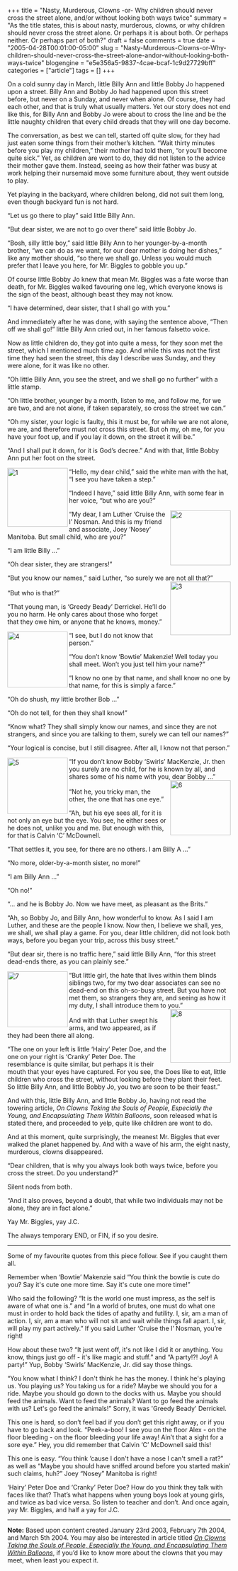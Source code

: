 +++
title = "Nasty, Murderous, Clowns -or- Why children should never cross the street alone, and/or without looking both ways twice"
summary = "As the title states, this is about nasty, murderous, clowns, or why children should never cross the street alone. Or perhaps it is about both. Or perhaps neither. Or perhaps part of both?"
draft = false
comments = true
date = "2005-04-28T00:01:00-05:00"
slug = "Nasty-Murderous-Clowns-or-Why-children-should-never-cross-the-street-alone-andor-without-looking-both-ways-twice"
blogengine = "e5e356a5-9837-4cae-bcaf-1c9d27729bff"
categories = ["article"]
tags = []
+++

<p>
On a cold sunny day in March, little Billy Ann and little Bobby Jo happened upon a street. Billy Ann and Bobby Jo had happened upon this street before, but never on a Sunday, and never when alone. Of course, they had each other, and that is truly what usually matters. Yet our story does not end like this, for Billy Ann and Bobby Jo were about to cross the line and be the little naughty children that every child dreads that they will one day become.
</p>
<!--more-->
<p>
The conversation, as best we can tell, started off quite slow, for they had just eaten some things from their mother&rsquo;s kitchen. &ldquo;Wait thirty minutes before you play my children,&rdquo; their mother had told them, &ldquo;or you&rsquo;ll become quite sick.&rdquo; Yet, as children are wont to do, they did not listen to the advice their mother gave them. Instead, seeing as how their father was busy at work helping their nursemaid move some furniture about, they went outside to play.
</p>
<p>
Yet playing in the backyard, where children belong, did not suit them long, even though backyard fun is not hard.
</p>
<p>
&ldquo;Let us go there to play&rdquo; said little Billy Ann.
</p>
<p>
&ldquo;But dear sister, we are not to go over there&rdquo; said little Bobby Jo.
</p>
<p>
&ldquo;Bosh, silly little boy,&rdquo; said little Billy Ann to her younger-by-a-month brother, &ldquo;we can do as we want, for our dear mother is doing her dishes,&rdquo; like any mother should, &ldquo;so there we shall go. Unless you would much prefer that I leave you here, for Mr. Biggles to gobble you up.&rdquo;
</p>
<p>
Of course little Bobby Jo knew that mean Mr. Biggles was a fate worse than death, for Mr. Biggles walked favouring one leg, which everyone knows is the sign of the beast, although beast they may not know.
</p>
<p>
&ldquo;I have determined, dear sister, that I shall go with you.&rdquo;
</p>
<p>
And immediately after he was done, with saying the sentence above, &ldquo;Then off we shall go!&rdquo; little Billy Ann cried out, in her famous falsetto voice.
</p>
<p>
Now as little children do, they got into quite a mess, for they soon met the street, which I mentioned much time ago. And while this was not the first time they had seen the street, this day I describe was Sunday, and they were alone, for it was like no other.
</p>
<p>
&ldquo;Oh little Billy Ann, you see the street, and we shall go no further&rdquo; with a little stamp.
</p>
<p>
&ldquo;Oh little brother, younger by a month, listen to me, and follow me, for we are two, and are not alone, if taken separately, so cross the street we can.&rdquo;
</p>
<p>
&ldquo;Oh my sister, your logic is faulty, this it must be, for while we are not alone, we are, and therefore must not cross this street. But oh my, oh me, for you have your foot up, and if you lay it down, on the street it will be.&rdquo;
</p>
<p>
&ldquo;And I shall put it down, for it is God&rsquo;s decree.&rdquo; And with that, little Bobby Ann put her foot on the street.
</p>
<p>
<img style="width: 136px; height: 133px" src="/files/images/254_clip_image002.jpg" alt="1" align="left" /> &ldquo;Hello, my dear child,&rdquo; said the white man with the hat, &ldquo;I see you have taken a step.&rdquo;
</p>
<p>
&ldquo;Indeed I have,&rdquo; said little Billy Ann, with some fear in her voice, &ldquo;but who are you?&rdquo;
</p>
<p>
<img src="/files/images/254_clip_image004.jpg" alt="2" width="136" height="124" align="right" />&ldquo;My dear, I am Luther &lsquo;Cruise the I&rsquo; Nosman. And this is my friend and associate, Joey &lsquo;Nosey&rsquo; Manitoba. But small child, who are you?&rdquo;
</p>
<p>
&ldquo;I am little Billy &hellip;&rdquo;
</p>
<p>
&ldquo;Oh dear sister, they are strangers!&rdquo;
</p>
<p>
&ldquo;But you know our names,&rdquo; said Luther, &ldquo;so surely we are not all that?&rdquo;<br />
<img src="/files/images/254_clip_image006.jpg" alt="3" width="136" height="121" align="right" /><br />
&ldquo;But who is that?&rdquo;
</p>
<p>
&ldquo;That young man, is &lsquo;Greedy Beady&rsquo; Derrickel. He&rsquo;ll do you no harm. He only cares about those who forget that they owe him, or anyone that he knows, money.&rdquo;
</p>
<p>
<img src="/files/images/254_clip_image008.jpg" alt="4" width="136" height="126" align="left" />&ldquo;I see, but I do not know that person.&rdquo;
</p>
<p>
&ldquo;You don&rsquo;t know &lsquo;Bowtie&rsquo; Makenzie! Well today you shall meet. Won&rsquo;t you just tell him your name?&rdquo;
</p>
<p>
&ldquo;I know no one by that name, and shall know no one by that name, for this is simply a farce.&rdquo;
</p>
<p>
&ldquo;Oh do shush, my little brother Bob &hellip;&rdquo;
</p>
<p>
&ldquo;Oh do not tell, for then they shall know!&rdquo;
</p>
<p>
&ldquo;Know what? They shall simply know our names, and since they are not strangers, and since you are talking to them, surely we can tell our names?&rdquo;
</p>
<p>
&ldquo;Your logical is concise, but I still disagree. After all, I know not that person.&rdquo;
</p>
<p>
<img src="/files/images/254_clip_image010.jpg" alt="5" width="136" height="127" align="left" /> &ldquo;If you don&rsquo;t know Bobby &lsquo;Swirls&rsquo; MacKenzie, Jr. then you surely are no child, for he is known by all, and shares some of his name with you, dear Bobby &hellip;&rdquo;<br />
<img src="/files/images/254_clip_image012.jpg" alt="6" width="136" height="124" align="right" /><br />
&ldquo;Not he, you tricky man, the other, the one that has one eye.&rdquo;
</p>
<p>
&ldquo;Ah, but his eye sees all, for it is not only an eye but the eye. You see, he either sees or he does not, unlike you and me. But enough with this, for that is Calvin &lsquo;C&rsquo; McDownell.
</p>
<p>
&ldquo;That settles it, you see, for there are no others. I am Billy A &hellip;&rdquo;
</p>
<p>
&ldquo;No more, older-by-a-month sister, no more!&rdquo;
</p>
<p>
&ldquo;I am Billy Ann &hellip;&rdquo;
</p>
<p>
&ldquo;Oh no!&rdquo;
</p>
<p>
&ldquo;&hellip; and he is Bobby Jo. Now we have meet, as pleasant as the Brits.&rdquo;
</p>
<p>
&ldquo;Ah, so Bobby Jo, and Billy Ann, how wonderful to know. As I said I am Luther, and these are the people I know. Now then, I believe we shall, yes, we shall, we shall play a game. For you, dear little children, did not look both ways, before you began your trip, across this busy street.&rdquo;
</p>
<p>
&ldquo;But dear sir, there is no traffic here,&rdquo; said little Billy Ann, &ldquo;for this street dead-ends there, as you can plainly see.&rdquo;
</p>
<p>
<img src="/files/images/254_clip_image014.jpg" alt="7" width="136" height="126" align="left" />&ldquo;But little girl, the hate that lives within them blinds siblings two, for my two dear associates can see no dead-end on this oh-so-busy street. But you have not met them, so strangers they are, and seeing as how it my duty, I shall introduce them to you.&rdquo;<br />
<img src="/files/images/254_clip_image016.jpg" alt="8" title="8" width="136" height="121" align="right" /><br />
And with that Luther swept his arms, and two appeared, as if they had been there all along.
</p>
<p>
&ldquo;The one on your left is little &lsquo;Hairy&rsquo; Peter Doe, and the one on your right is &lsquo;Cranky&rsquo; Peter Doe. The resemblance is quite similar, but perhaps it is their mouth that your eyes have captured. For you see, the Does like to eat, little children who cross the street, without looking before they plant their feet. So little Billy Ann, and little Bobby Jo, you two are soon to be their feast.&rdquo;
</p>
<p>
And with this, little Billy Ann, and little Bobby Jo, having not read the towering article, <em>On Clowns Taking the Souls of People, Especially the Young, and Encapsulating Them Within Balloons</em>, soon released what is stated there, and proceeded to yelp, quite like children are wont to do.
</p>
<p>
And at this moment, quite surprisingly, the meanest Mr. Biggles that ever walked the planet happened by. And with a wave of his arm, the eight nasty, murderous, clowns disappeared.
</p>
<p>
&ldquo;Dear children, that is why you always look both ways twice, before you cross the street. Do you understand?&rdquo;
</p>
<p>
Silent nods from both.
</p>
<p>
&ldquo;And it also proves, beyond a doubt, that while two individuals may not be alone, they are in fact alone.&rdquo;
</p>
<p>
Yay Mr. Biggles, yay J.C.
</p>
<p>
The always temporary END, or FIN, if so you desire.
</p>
<hr />
<p>
Some of my favourite quotes from this piece follow. See if you caught them all.
</p>
<p>
Remember when &lsquo;Bowtie&rsquo; Makenzie said &ldquo;You think the bowtie is cute do you? Say it&#39;s cute one more time. Say it&#39;s cute one more time!&rdquo;
</p>
<p>
Who said the following? &ldquo;It is the world one must impress, as the self is aware of what one is.&rdquo; and &ldquo;In a world of brutes, one must do what one must in order to hold back the tides of apathy and futility. I, sir, am a man of action. I, sir, am a man who will not sit and wait while things fall apart. I, sir, will play my part actively.&rdquo; If you said Luther &lsquo;Cruise the I&rsquo; Nosman, you&rsquo;re right!
</p>
<p>
How about these two? &ldquo;It just went off, it&#39;s not like I did it or anything. You know, things just go off - it&#39;s like magic and stuff.&rdquo; and &ldquo;A party!?! Joy! A party!&rdquo; Yup, Bobby &lsquo;Swirls&rsquo; MacKenzie, Jr. did say those things.
</p>
<p>
&ldquo;You know what I think? I don&#39;t think he has the money. I think he&#39;s playing us. You playing us? You taking us for a ride? Maybe we should you for a ride. Maybe you should go down to the docks with us. Maybe you should feed the animals. Want to feed the animals? Want to go feed the animals with us? Let&#39;s go feed the animals!&rdquo; Sorry, it was &#39;Greedy Beady&#39; Derrickel.
</p>
<p>
This one is hard, so don&rsquo;t feel bad if you don&rsquo;t get this right away, or if you have to go back and look. &ldquo;Peek-a-boo! I see you on the floor Alex - on the floor bleeding - on the floor bleeding your life away! Ain&rsquo;t that a sight for a sore eye.&rdquo; Hey, you did remember that Calvin &lsquo;C&rsquo; McDownell said this!
</p>
<p>
This one is easy. &ldquo;You think &rsquo;cause I don&#39;t have a nose I can&#39;t smell a rat?&rdquo; as well as &ldquo;Maybe you should have sniffed around before you started makin&rsquo; such claims, huh?&rdquo; Joey &ldquo;Nosey&rdquo; Manitoba is right!
</p>
<p>
&lsquo;Hairy&rsquo; Peter Doe and &lsquo;Cranky&rsquo; Peter Doe? How do you think they talk with faces like that? That&rsquo;s what happens when young boys look at young girls, and twice as bad vice versa. So listen to teacher and don&rsquo;t. And once again, yay Mr. Biggles, and half a yay for J.C.
</p>
<hr />
<p>
<strong>Note:</strong> Based upon content created January 23rd 2003, February 7th 2004, and March 5th 2004.  You may also be interested in article titled <cite><a href="/words/post/On-Clowns-Taking-the-Souls-of-People-Especially-the-Young-and-Encapsulating-Them-Within-Balloons.aspx">On Clowns Taking the Souls of People, Especially the Young, and Encapsulating Them Within Balloons</a></cite>, if you&rsquo;d like to know more about the clowns that you may meet, when least you expect it.
</p>

